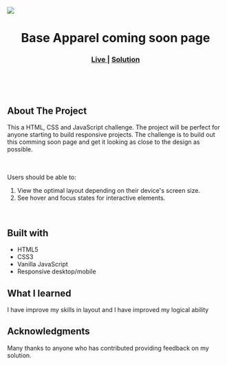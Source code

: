 <img src="https://github.com/Carmenyo/FrontendMentor-Base-Apparel-coming-soon-page/blob/main/images/Frontend%20Mentor%20_%20Base%20Apparel%20coming%20soon%20page.png"></img>

<h1 align="center">Base Apparel coming soon page</h1>

<div align="center">
  <h3>
    <a href="https://carmenyo.github.io/FrontendMentor-Base-Apparel-coming-soon-page/" color="white">
      Live
    </a>
    <span> | </span>
    <a href="https://github.com/Carmenyo/FrontendMentor-Base-Apparel-coming-soon-page">
      Solution
    </a>
  </h3>
</div>
<br>
<br>
<br>

## About The Project

<p>This a HTML, CSS and JavaScript challenge. The project will be perfect for anyone starting to build responsive projects.
The challenge is to build out this comming soon page and get it looking as close to the design as possible.

<br><br>Users should be able to: <br>
1. View the optimal layout depending on their device's screen size.
2. See hover and focus states for interactive elements.
<br>

## Built with

- HTML5 
- CSS3
- Vanilla JavaScript
- Responsive desktop/mobile

## What I learned

I have improve my skills in layout and I have improved my logical ability

## Acknowledgments

Many thanks to anyone who has contributed providing feedback on my solution. 


